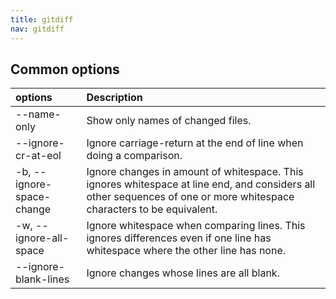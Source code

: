 ```yaml
---
title: gitdiff
nav: gitdiff
---
```


## Common options

|options   |Description |
|:---------|:-------------|
|--name-only|Show only names of changed files.|
|--ignore-cr-at-eol|Ignore carriage-return at the end of line when doing a comparison.|
|-b, --ignore-space-change|Ignore changes in amount of whitespace. This ignores whitespace at line end, and considers all other sequences of one or more whitespace characters to be equivalent.|
|-w, --ignore-all-space|Ignore whitespace when comparing lines. This ignores differences even if one line has whitespace where the other line has none.|
|--ignore-blank-lines|Ignore changes whose lines are all blank.|
